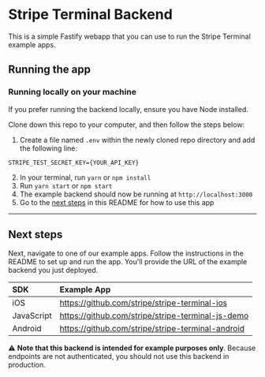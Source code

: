 # Stripe Terminal Backend

This is a simple Fastify webapp that you can use to run the Stripe Terminal example apps. 

## Running the app

### Running locally on your machine

If you prefer running the backend locally, ensure you have Node installed.

Clone down this repo to your computer, and then follow the steps below:

1. Create a file named `.env` within the newly cloned repo directory and add the following line:
```
STRIPE_TEST_SECRET_KEY={YOUR_API_KEY}
```
2. In your terminal, run `yarn` or `npm install`
3. Run `yarn start` or `npm start`
4. The example backend should now be running at `http://localhost:3000`
5. Go to the [next steps](#next-steps) in this README for how to use this app

---

## Next steps

Next, navigate to one of our example apps. Follow the instructions in the README to set up and run the app. You'll provide the URL of the example backend you just deployed.

| SDK | Example App |
|  :---  |  :---  |
| iOS | https://github.com/stripe/stripe-terminal-ios |
| JavaScript | https://github.com/stripe/stripe-terminal-js-demo |
| Android | https://github.com/stripe/stripe-terminal-android |

⚠️ **Note that this backend is intended for example purposes only**. Because endpoints are not authenticated, you should not use this backend in production.
